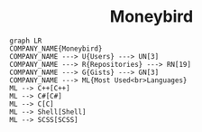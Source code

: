 <h1 align="center">Moneybird</h1>

```mermaid
graph LR
COMPANY_NAME{Moneybird}
COMPANY_NAME ---> U{Users} ---> UN[3]
COMPANY_NAME ---> R{Repositories} ---> RN[19]
COMPANY_NAME ---> G{Gists} ---> GN[3]
COMPANY_NAME ---> ML{Most Used<br>Languages}
ML --> C++[C++]
ML --> C#[C#]
ML --> C[C]
ML --> Shell[Shell]
ML --> SCSS[SCSS]
```
